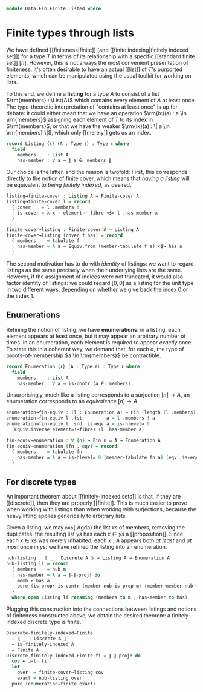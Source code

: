 <!--
```agda
open import 1Lab.HLevel.Retracts
open import 1Lab.HIT.Truncation
open import 1Lab.Resizing
open import 1Lab.HLevel
open import 1Lab.Equiv
open import 1Lab.Type

open import Data.List.Membership
open import Data.Fin.Indexed
open import Data.List.Base
open import Data.Dec.Base
open import Data.Fin

open import Meta.Idiom
open import Meta.Bind
```
-->

```agda
module Data.Fin.Finite.Listed where
```

<!--
```agda
private variable
  ℓ   : Level
  A B : Type ℓ
```
-->

# Finite types through lists

We have defined [[finiteness|finite]] (and [[finite indexing|finitely
indexed set]]) for a type $T$ in terms of its relationship with a
specific [[standard finite set]] $[n]$. However, this is not always the
most convenient presentation of finiteness. It's often desirable to have
an actual [[list]] of $T$'s purported elements, which can be manipulated
using the usual toolkit for working on lists.

To this end, we define a **listing** for a type $A$ to consist of a list
$\rm{members} : \List{A}$ which contains every element of $A$ at least
once. The type-theoretic interpretation of "contains at least once" is
up for debate: it could either mean that we have an operation
$\rm{ix}(a) : a \in \rm{members}$ assigning each element of $T$ to its
index in $\rm{members}$, or that we have the weaker $\rm{ix}(a) : \| a
\in \rm{members} \|$, which only [[merely]] gets us an index.

```agda
record Listing {ℓ} (A : Type ℓ) : Type ℓ where
  field
    members    : List A
    has-member : ∀ a → ∥ a ∈ₗ members ∥
```

<!--
```agda
open Listing
```
-->

Our choice is the latter, and the reason is twofold: First, this
corresponds directly to the notion of finite cover, which means that
_having a listing_ will be equivalent to _being finitely indexed_, as
desired.

```agda
listing→finite-cover : Listing A → Finite-cover A
listing→finite-cover l = record
  { cover    = l .members !_
  ; is-cover = λ x → element→!-fibre <$> l .has-member x
  }

finite-cover→listing : Finite-cover A → Listing A
finite-cover→listing (cover f has) = record
  { members    = tabulate f
  ; has-member = λ a → Equiv.from (member-tabulate f a) <$> has a
  }
```

The second motivation has to do with _identity_ of listings: we want to
regard listings as the same precisely when their underlying lists are
the same.  However, if the assignment of indices were not truncated, it
would also factor identity of listings: we could regard $[0,0]$ as a
listing for the unit type in two different ways, depending on whether we
give back the index 0 or the index 1.

## Enumerations

Refining the notion of listing, we have **enumerations**: in a listing,
each element appears at least once, but it may appear an arbitrary
number of times. In an enumeration, each element is required to appear
_exactly_ once. To state this in a coherent way, we demand that, for
each $a$, the type of proofs-of-membership $a \in \rm{members}$ be
contractible.

```agda
record Enumeration {ℓ} (A : Type ℓ) : Type ℓ where
  field
    members    : List A
    has-member : ∀ a → is-contr (a ∈ₗ members)
```

<!--
```agda
open Enumeration
```
-->

Unsurprisingly, much like a listing corresponds to a surjection $[n] \to
A$, an enumeration corresponds to an _equivalence_ $[n] \to A$.

```agda
enumeration→fin-equiv : (l : Enumeration A) → Fin (length (l .members)) ≃ A
enumeration→fin-equiv l .fst         a = l .members ! a
enumeration→fin-equiv l .snd .is-eqv a = is-hlevel≃ 0
  (Equiv.inverse element≃!-fibre) (l .has-member a)

fin-equiv→enumeration : ∀ {n} → Fin n ≃ A → Enumeration A
fin-equiv→enumeration (fn , eqv) = record
  { members    = tabulate fn
  ; has-member = λ a → is-hlevel≃ 0 (member-tabulate fn a) (eqv .is-eqv a)
  }
```

<!--
```agda
enumeration→finite : Enumeration A → Finite A
enumeration→finite l = fin (pure (Equiv.inverse (enumeration→fin-equiv l)))
```
-->

## For discrete types

An important theorem about [[finitely-indexed sets]] is that, if they
are [[discrete]], then they are properly [[finite]]. This is much easier
to prove when working with listings than when working with surjections,
because the heavy lifting applies generically to arbitrary lists.

Given a listing, we may `nub`{.Agda} the list $xs$ of members, removing
the duplicates: the resulting list $ys$ has each $x \in ys$ a
[[proposition]]. Since each $x \in xs$ was merely inhabited, each $x :
A$ appears both _at least_ and _at most_ once in $ys$: we have refined
the listing into an enumeration.

```agda
nub-listing : ⦃ _ : Discrete A ⦄ → Listing A → Enumeration A
nub-listing li = record
  { members    = nub m
  ; has-member = λ a → ∥-∥-proj! do
    memb ← has a
    pure (is-prop∙→is-contr (member-nub-is-prop m) (member→member-nub memb))
  }
  where open Listing li renaming (members to m ; has-member to has)
```

Plugging this construction into the connections between listings and
notions of finiteness constructed above, we obtain the desired theorem:
a finitely-indexed discrete type is finite.

```agda
Discrete-finitely-indexed→Finite
  : ⦃ _ : Discrete A ⦄
  → is-finitely-indexed A
  → Finite A
Discrete-finitely-indexed→Finite fi = ∥-∥-proj! do
  cov ← □-tr fi
  let
    over  = finite-cover→listing cov
    exact = nub-listing over
  pure (enumeration→finite exact)
```
